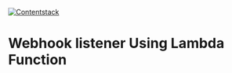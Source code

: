 [![Contentstack](https://www.contentstack.com/docs/static/images/contentstack.png)](https://www.contentstack.com/)

# Webhook listener Using Lambda Function

